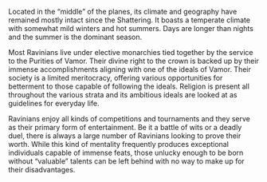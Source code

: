 Located in the “middle” of the planes, its climate and geography have remained mostly intact since the Shattering. It boasts a temperate climate with somewhat mild winters and hot summers. Days are longer than nights and the summer is the dominant season.

Most Ravinians live under elective monarchies tied together by the service to the Purities of Vamor. Their divine right to the crown is backed up by their immense accomplishments aligning with one of the ideals of Vamor. Their society is a limited meritocracy, offering various opportunities for betterment to those capable of following the ideals. Religion is present all throughout the various strata and its ambitious ideals are looked at as guidelines for everyday life.

Ravinians enjoy all kinds of competitions and tournaments and they serve as their primary form of entertainment. Be it a battle of wits or a deadly duel, there is always a large number of Ravinians looking to prove their worth. While this kind of mentality frequently produces exceptional individuals capable of immense feats, those unlucky enough to be born without “valuable” talents can be left behind with no way to make up for their disadvantages.
